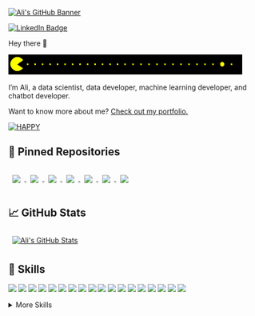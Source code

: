 [![Ali's GitHub Banner](./assets/linkedinBanner.png
)](https://github.com/zamaniali1995/zamaniali1995)

[![LinkedIn Badge](https://img.shields.io/badge/LinkedIn-Profile-informational?style=flat&logo=linkedin&logoColor=white&color=0D76A8)](https://www.linkedin.com/in/zamaniali1995/)

Hey there 👋

[![HAPPY](./assets/pacman.gif
)](https://github.com/zamaniali1995/zamaniali1995)

I’m Ali, a data scientist, data developer, machine learning developer, and chatbot developer.

Want to know more about me? [Check out my portfolio.](https://zamaniali1995.github.io/)


[![HAPPY](./assets/happy.gif
)](https://github.com/zamaniali1995/zamaniali1995)

## 📌 Pinned Repositories

<a href="https://github.com/zamaniali1995/ml-pipeline">
  <img align="center" style="margin:1rem 0.5rem" src="https://github-readme-stats-git-masterrstaa-rickstaa.vercel.app/api/pin/?username=zamaniali1995&repo=ml-pipeline&title_color=ffffff&text_color=c9cacc&icon_color=4AB197&bg_color=1A2B34" />
</a>
<a href="https://github.com/zamaniali1995/commonsense-validation-and-explanation">
  <img align="center" style="margin:1rem 0.5rem" src="https://github-readme-stats-git-masterrstaa-rickstaa.vercel.app/api/pin/?username=zamaniali1995&repo=commonsense-validation-and-explanation&title_color=ffffff&text_color=c9cacc&icon_color=4AB197&bg_color=1A2B34" />
</a>
<a href="https://github.com/zamaniali1995/ngram-language-model">
  <img align="center" style="margin:1rem 0.5rem" src="https://github-readme-stats-git-masterrstaa-rickstaa.vercel.app/api/pin/?username=zamaniali1995&repo=ngram-language-model&title_color=ffffff&text_color=c9cacc&icon_color=4AB197&bg_color=1A2B34" />
</a>
<a href="https://github.com/zamaniali1995/grammar_checker">
  <img align="center" style="margin:1rem 0.5rem" src="https://github-readme-stats-git-masterrstaa-rickstaa.vercel.app/api/pin/?username=zamaniali1995&repo=grammar_checker&title_color=ffffff&text_color=c9cacc&icon_color=4AB197&bg_color=1A2B34" />
</a>
<a href="https://github.com/zamaniali1995/fraud-detection">
  <img align="center" style="margin:1rem 0.5rem" src="https://github-readme-stats-git-masterrstaa-rickstaa.vercel.app/api/pin/?username=zamaniali1995&repo=fraud-detection&title_color=ffffff&text_color=c9cacc&icon_color=4AB197&bg_color=1A2B34" />
</a>
<a href="https://github.com/zamaniali1995/RL-4-SFC-mapping">
  <img align="center" style="margin:1rem 0.5rem" src="https://github-readme-stats-git-masterrstaa-rickstaa.vercel.app/api/pin/?username=zamaniali1995&repo=RL-4-SFC-mapping&title_color=ffffff&text_color=c9cacc&icon_color=4AB197&bg_color=1A2B34" />
</a>
<a href="https://github.com/zamaniali1995/load-balancing-4-SFC-Mapping">
  <img align="center" style="margin:1rem 0.5rem" src="https://github-readme-stats-git-masterrstaa-rickstaa.vercel.app/api/pin/?username=zamaniali1995&repo=load-balancing-4-SFC-Mapping&title_color=ffffff&text_color=c9cacc&icon_color=4AB197&bg_color=1A2B34" />
</a>

## &#x1f4c8; GitHub Stats

<a href="https://github.com/zamaniali1995">
  <img align="center" style="margin:0.5rem" src="https://github-readme-stats-git-masterrstaa-rickstaa.vercel.app/api?username=zamaniali1995&show_icons=true&theme=radical&count_private=true" alt="Ali's GitHub Stats" />
</a>

## 💼 Skills


![](https://img.shields.io/badge/Code-Python-informational?style=flat&logo=Python&logoColor=white&color=4AB197)
![](https://img.shields.io/badge/Code-C++-informational?style=flat&logo=C&logoColor=white&color=4AB197)
![](https://img.shields.io/badge/Code-C-informational?style=flat&logo=C&logoColor=white&color=4AB197)
![](https://img.shields.io/badge/Package-Tensorflow-informational?style=flat&logo=Tensorflow&logoColor=white&color=4AB197)
![](https://img.shields.io/badge/Code-SQL-informational?style=flat&logo=Sql&logoColor=white&color=4AB197)
![](https://img.shields.io/badge/NLP-NLTK-informational?style=flat&logo=NLTK&logoColor=white&color=4AB197)
![](https://img.shields.io/badge/Package-Pytorch-informational?style=flat&logo=Pytorch&logoColor=white&color=4AB197)
![](https://img.shields.io/badge/Package-Keras-informational?style=flat&logo=Keras&logoColor=white&color=4AB197)
![](https://img.shields.io/badge/Package-Sklearn-informational?style=flat&logo=Sklearn&logoColor=white&color=4AB197)
![](https://img.shields.io/badge/Package-Numpy-informational?style=flat&logo=Numpy&logoColor=white&color=4AB197)
![](https://img.shields.io/badge/Package-Scipy-informational?style=flat&logo=Scipy&logoColor=white&color=4AB197)
![](https://img.shields.io/badge/Package-Pandas-informational?style=flat&logo=Pandas&logoColor=white&color=4AB197)
![](https://img.shields.io/badge/Tools-Azure-informational?style=flat&logo=Azure&logoColor=white&color=4AB197)
![](https://img.shields.io/badge/Tools-Linux-informational?style=flat&logo=Linux&logoColor=white&color=4AB197)
![](https://img.shields.io/badge/Tools-Git-informational?style=flat&logo=Git&logoColor=white&color=4AB197)
![](https://img.shields.io/badge/Database-MySQL-informational?style=flat&logo=MySQL&logoColor=white&color=4AB197)
![](https://img.shields.io/badge/Visualization-Tableau-informational?style=flat&logo=Tableau&logoColor=white&color=4AB197)
![](https://img.shields.io/badge/Visualization-Powerbi-informational?style=flat&logo=Tableau&logoColor=white&color=4AB197)


<details>
<summary>More Skills</summary>
<br>

![](https://img.shields.io/badge/Style-CSS-informational?style=flat&logo=css3&logoColor=white&color=4AB197)
![](https://img.shields.io/badge/Style-HTML-informational?style=flat&logo=Html&logoColor=white&color=4AB197)

<br>

![](https://img.shields.io/badge/Code-JavaScript-informational?style=flat&logo=JavaScript&logoColor=white&color=4AB197)
![](https://img.shields.io/badge/Code-Matlab-informational?style=flat&logo=Matlab&logoColor=white&color=4AB197)

<br>

![](https://img.shields.io/badge/Tools-Docker-informational?style=flat&logo=docker&logoColor=white&color=4AB197)
![](https://img.shields.io/badge/Tools-NGINX-informational?style=flat&logo=nginx&logoColor=white&color=4AB197)
![](https://img.shields.io/badge/Tools-Bash-informational?style=flat&logo=Bash&logoColor=white&color=4AB197)
 
<br>

![](https://img.shields.io/badge/NLP-Spacy-informational?style=flat&logo=Spacy&logoColor=white&color=4AB197)
![](https://img.shields.io/badge/NLP-Gensim-informational?style=flat&logo=Gensim&logoColor=white&color=4AB197)
![](https://img.shields.io/badge/NLP-HuggingFace-informational?style=flat&logo=HuggingFace&logoColor=white&color=4AB197)
![](https://img.shields.io/badge/NLP-Stanza-informational?style=flat&logo=Stanza&logoColor=white&color=4AB197)

<br>

![](https://img.shields.io/badge/Framework-Rasa-informational?style=flat&logo=Rasa&logoColor=white&color=4AB197)
![](https://img.shields.io/badge/Framework-Laravel-informational?style=flat&logo=Laravel&logoColor=white&color=4AB197)
![](https://img.shields.io/badge/Framework-Django-informational?style=flat&logo=Django&logoColor=white&color=4AB197)
![](https://img.shields.io/badge/Framework-Flask-informational?style=flat&logo=Flask&logoColor=white&color=4AB197)

<br>

![](https://img.shields.io/badge/Visualization-Matplotlib-informational?style=flat&logo=Matplotlib&logoColor=white&color=4AB197)
![](https://img.shields.io/badge/Visualization-Seaborn-informational?style=flat&logo=Seaborn&logoColor=white&color=4AB197)
![](https://img.shields.io/badge/Visualization-Plotly-informational?style=flat&logo=Plotly&logoColor=white&color=4AB197)
![](https://img.shields.io/badge/Visualization-Lime-informational?style=flat&logo=Lime&logoColor=white&color=4AB197)

<br>

![](https://img.shields.io/badge/Skills-Communication-informational?style=flat&logo=Communication&logoColor=white&color=4AB197)
![](https://img.shields.io/badge/Skills-Teamwork-informational?style=flat&logo=Teamwork&logoColor=white&color=4AB197)
![](https://img.shields.io/badge/Skills-Leadership-informational?style=flat&logo=Leadership&logoColor=white&color=4AB197)
![](https://img.shields.io/badge/Skills-WorkEthic-informational?style=flat&logo=WorkEthic&logoColor=white&color=4AB197)
![](https://img.shields.io/badge/Skills-Timemanagement-informational?style=flat&logo=Timemanagement&logoColor=white&color=4AB197)
![](https://img.shields.io/badge/Skills-Creativity-informational?style=flat&logo=Creativity&logoColor=white&color=4AB197)

</details>
